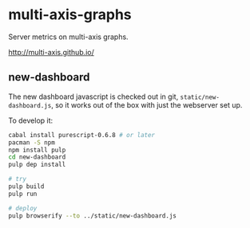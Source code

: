 multi-axis-graphs
=================

Server metrics on multi-axis graphs.

<http://multi-axis.github.io/>

new-dashboard
-------------

The new dashboard javascript is checked out in git, `static/new-dashboard.js`,
so it works out of the box with just the webserver set up.

To develop it:

```sh
cabal install purescript-0.6.8 # or later
pacman -S npm
npm install pulp
cd new-dashboard
pulp dep install

# try
pulp build
pulp run

# deploy
pulp browserify --to ../static/new-dashboard.js
```
